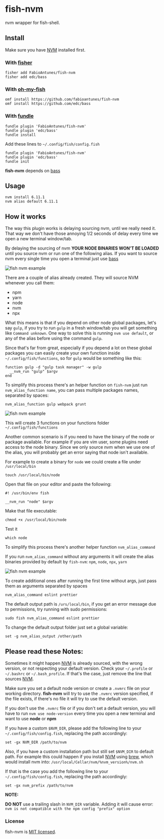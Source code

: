# fish-nvm

nvm wrapper for fish-shell.

## Install

Make sure you have [NVM] installed first.

### With [fisher]

```fish
fisher add FabioAntunes/fish-nvm
fisher add edc/bass
```

### With [oh-my-fish]

```fish
omf install https://github.com/fabioantunes/fish-nvm
omf install https://github.com/edc/bass
```

### With [fundle]

```fish
fundle plugin 'FabioAntunes/fish-nvm'
fundle plugin 'edc/bass'
fundle install
```

Add these lines to `~/.config/fish/config.fish`

```fish
fundle plugin 'FabioAntunes/fish-nvm'
fundle plugin 'edc/bass'
fundle init
```


**fish-nvm** depends on [bass] 

## Usage

```fish
nvm install 6.11.1
nvm alias default 6.11.1
```

## How it works

The way this plugin works is delaying sourcing nvm, until we really need it. That way we don't have those annoying 1/2 seconds of delay every time we open a new terminal window/tab.

By delaying the sourcing of nvm **YOUR NODE BINARIES WON'T BE LOADED** until you source nvm or run one of the following alias. If you want to source nvm every single time you open a terminal just use [bass](https://github.com/edc/bass#nvm)

![fish nvm example](/../readme-images/nvm.gif?raw=true)

There are a couple of alias already created. They will source NVM whenever you call them:
* npm
* yarn
* node
* nvm
* npx

What this means is that if you depend on other node global packages, let's say `gulp`, if you try to run `gulp` in a fresh window/tab you will get something like `Command unknown`.
One way to solve this is running `nvm use default`, or any of the alias before using the command `gulp`.

Since that's far from great, especially if you depend a lot on these global packages you can easily create your own function inside `~/.config/fish/functions`, so for `gulp` would be something like this:

```fish
function gulp -d "gulp task manager" -w gulp
  __nvm_run "gulp" $argv
end
```

To simplify this process there's an helper function on `fish-nvm` just run `nvm_alias_function name`, you can pass multiple packages names, separated by spaces:

```fish
nvm_alias_function gulp webpack grunt
```

![fish nvm example](/../readme-images/nvm_alias_function.gif?raw=true)

This will create 3 functions on your functions folder `~/.config/fish/functions`

Another common scenario is if you need to have the binary of the node or package available. For example if you are vim user, some plugins need access to the node binary.
Since we only source nvm when we use one of the alias, you will probably get an error saying that node isn't available.

For example to create a binary for `node` we could create a file under `/usr/local/bin`

```fish
touch /usr/local/bin/node
```

Open that file on your editor and paste the following:

```fish
#! /usr/bin/env fish

__nvm_run "node" $argv
```

Make that file executable:

```fish
chmod +x /usr/local/bin/node
```

Test it

```fish
which node
```

To simplify this process there's another helper function `nvm_alias_command`

If you run `nvm_alias_command` without any arguments it will create the alias binaries provided by default by `fish-nvm`: `npm`, `node`, `npx`, `yarn`

![fish nvm example](/../readme-images/nvm_alias_command.gif?raw=true)

To create additional ones after running the first time without args, just pass them as arguments separated by spaces

```fish
nvm_alias_command eslint prettier
```

The default output path is `/urs/local/bin`, if you get an error message due to permissions, try running with sudo permissions:

```fish
sudo fish nvm_alias_command eslint prettier
```

To change the default output folder just set a global variable:

```fish
set -g nvm_alias_output /other/path
```

## Please read these Notes:

Sometimes it might happen [NVM] is already sourced, with the wrong version, or not respecting your default version. Check your `~/.profile` or `~/.bashrc` or `~/.bash_profile`. If that's the case, just remove the line that sources [NVM].

Make sure you set a default node version or create a `.nvmrc` file on your working directory.
**fish-nvm** will try to use the `.nvmrc` version specified, if the file exists, if there's no file it will try to use the default version.

If you don't use the `.nvmrc` file or if you don't set a default version, you will have to run `nvm use node-version` every time you open a new terminal and want to use **node** or **npm**

If you have a custom `$NVM_DIR`, please add the following line to your `~/.config/fish/config.fish`, replacing the path accordingly:

```fish
set -gx NVM_DIR /path/to/nvm
```


Also, if you have a custom installation path but still set `$NVM_DIR` to default path. For example this could happen if you install [NVM] using [brew], which would install nvm into: `/usr/local/Cellar/nvm/%nvm_version%/nvm.sh`

If that is the case you add the following line to your `~/.config/fish/config.fish`, replacing the path accordingly:

```fish
set -gx nvm_prefix /path/to/nvm
```


**NOTE:**

**DO NOT** use a trailing slash in `NVM_DIR` variable.
Adding it will cause error: `nvm is not compatible with the npm config "prefix" option`

[NVM]: https://github.com/creationix/nvm
[brew]: https://brew.sh/
[fisher]: https://github.com/jorgebucaran/fisher
[oh-my-fish]: https://github.com/oh-my-fish/oh-my-fish
[fundle]: https://github.com/danhper/fundle
[bass]: https://github.com/edc/bass

### License

fish-nvm is [MIT licensed](./LICENSE.md).
